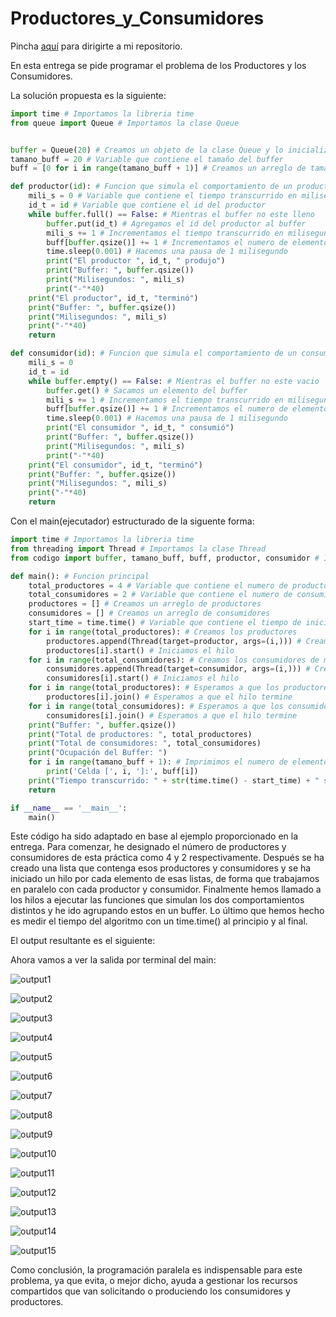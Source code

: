 # Productores_y_Consumidores

Pincha [aquí](https://github.com/Xavitheforce/Productores_y_Consumidores) para dirigirte a mi repositorio.

En esta entrega se pide programar el problema de los Productores y los Consumidores. 

La solución propuesta es la siguiente:

```python
import time # Importamos la libreria time
from queue import Queue # Importamos la clase Queue


buffer = Queue(20) # Creamos un objeto de la clase Queue y lo inicializamos con un tamaño de 20
tamano_buff = 20 # Variable que contiene el tamaño del buffer
buff = [0 for i in range(tamano_buff + 1)] # Creamos un arreglo de tamaño tamano_buff + 1 y lo inicializamos con 0

def productor(id): # Funcion que simula el comportamiento de un productor
    mili_s = 0 # Variable que contiene el tiempo transcurrido en milisegundos
    id_t = id # Variable que contiene el id del productor
    while buffer.full() == False: # Mientras el buffer no este lleno
        buffer.put(id_t) # Agregamos el id del productor al buffer
        mili_s += 1 # Incrementamos el tiempo transcurrido en milisegundos
        buff[buffer.qsize()] += 1 # Incrementamos el numero de elementos en la celda del buffer
        time.sleep(0.001) # Hacemos una pausa de 1 milisegundo
        print("El productor ", id_t, " produjo")
        print("Buffer: ", buffer.qsize())
        print("Milisegundos: ", mili_s)
        print("-"*40)
    print("El productor", id_t, "terminó")
    print("Buffer: ", buffer.qsize())
    print("Milisegundos: ", mili_s)
    print("-"*40)
    return

def consumidor(id): # Funcion que simula el comportamiento de un consumidor
    mili_s = 0
    id_t = id
    while buffer.empty() == False: # Mientras el buffer no este vacio
        buffer.get() # Sacamos un elemento del buffer
        mili_s += 1 # Incrementamos el tiempo transcurrido en milisegundos
        buff[buffer.qsize()] += 1 # Incrementamos el numero de elementos en la celda del buffer
        time.sleep(0.001) # Hacemos una pausa de 1 milisegundo
        print("El consumidor ", id_t, " consumió")
        print("Buffer: ", buffer.qsize())
        print("Milisegundos: ", mili_s)
        print("-"*40)
    print("El consumidor", id_t, "terminó")
    print("Buffer: ", buffer.qsize())
    print("Milisegundos: ", mili_s)
    print("-"*40)
    return
```

Con el main(ejecutador) estructurado de la siguente forma:

```python
import time # Importamos la libreria time
from threading import Thread # Importamos la clase Thread
from codigo import buffer, tamano_buff, buff, productor, consumidor # Importamos las variables y funciones del archivo codigo.py

def main(): # Funcion principal
    total_productores = 4 # Variable que contiene el numero de productores
    total_consumidores = 2 # Variable que contiene el numero de consumidores
    productores = [] # Creamos un arreglo de productores
    consumidores = [] # Creamos un arreglo de consumidores
    start_time = time.time() # Variable que contiene el tiempo de inicio
    for i in range(total_productores): # Creamos los productores
        productores.append(Thread(target=productor, args=(i,))) # Creamos un objeto de la clase Thread y lo inicializamos con la funcion productor y el id del productor por cada productor definido
        productores[i].start() # Iniciamos el hilo
    for i in range(total_consumidores): # Creamos los consumidores de manera similar a los productores
        consumidores.append(Thread(target=consumidor, args=(i,))) # Creamos un objeto de la clase Thread y lo inicializamos con la funcion consumidor y el id del consumidor por cada consumidor definido
        consumidores[i].start() # Iniciamos el hilo
    for i in range(total_productores): # Esperamos a que los productores terminen
        productores[i].join() # Esperamos a que el hilo termine
    for i in range(total_consumidores): # Esperamos a que los consumidores terminen
        consumidores[i].join() # Esperamos a que el hilo termine
    print("Buffer: ", buffer.qsize())
    print("Total de productores: ", total_productores)
    print("Total de consumidores: ", total_consumidores)
    print("Ocupación del Buffer: ")
    for i in range(tamano_buff + 1): # Imprimimos el numero de elementos en cada celda del buffer
        print('Celda [', i, ']:', buff[i])
    print("Tiempo transcurrido: " + str(time.time() - start_time) + " segundos")
    return

if __name__ == '__main__':
    main()
```

Este código ha sido adaptado en base al ejemplo proporcionado en la entrega. Para comenzar, he designado el número de productores y consumidores de esta práctica como 4 y 2 respectivamente. Después se ha creado una lista que contenga esos productores y consumidores y se ha iniciado un hilo por cada elemento de esas listas, de forma que trabajamos en paralelo con cada productor y consumidor. Finalmente hemos llamado a los hilos a ejecutar las funciones que simulan los dos comportamientos distintos y he ido agrupando estos en un buffer. Lo último que hemos hecho es medir el tiempo del algoritmo con un time.time() al principio y al final.

El output resultante es el siguiente:



Ahora vamos a ver la salida por terminal del main:

![output1](https://user-images.githubusercontent.com/91721699/226130748-5d264753-a2b8-4d85-afb4-9f12f4aab1a2.png)

![output2](https://user-images.githubusercontent.com/91721699/226130783-37333ce1-0542-4cdf-8c16-bb4f17441619.png)

![output3](https://user-images.githubusercontent.com/91721699/226130791-c22f7ddc-6af5-41ca-8984-58d8f2aed291.png)

![output4](https://user-images.githubusercontent.com/91721699/226130835-fbba5b5c-1278-4fa3-bb41-f2d61e90e6e4.png)

![output5](https://user-images.githubusercontent.com/91721699/226130839-9fa2f769-d857-4cd8-9565-12252d80d2ce.png)

![output6](https://user-images.githubusercontent.com/91721699/226130938-7d0e91be-dab5-47a0-b91d-58c9030d576d.png)

![output7](https://user-images.githubusercontent.com/91721699/226130841-ba510afb-6e09-485a-a0ae-34b8e36b19b6.png)

![output8](https://user-images.githubusercontent.com/91721699/226130843-5abe8c29-0a0b-43a5-a806-42dbdd5670c1.png)

![output9](https://user-images.githubusercontent.com/91721699/226130845-aa6364ba-dc85-464e-aa84-d7067208831e.png)

![output10](https://user-images.githubusercontent.com/91721699/226130847-4181e4e4-9fc4-4d5e-90a0-83e0570b936a.png)

![output11](https://user-images.githubusercontent.com/91721699/226130849-85ab805e-3795-45d8-a13c-d84a77dde838.png)

![output12](https://user-images.githubusercontent.com/91721699/226130949-cd412002-7a10-4a52-a325-e7b07cf88eb3.png)

![output13](https://user-images.githubusercontent.com/91721699/226130852-93e5ba4c-2ee5-455f-8312-c079f582cb81.png)

![output14](https://user-images.githubusercontent.com/91721699/226130853-be6f8bbf-61c3-4df3-992f-264a18dcbe5d.png)

![output15](https://user-images.githubusercontent.com/91721699/226130855-97c40baf-8b75-43f9-8f5c-56cb790922fe.png)

Como conclusión, la programación paralela es indispensable para este problema, ya que evita, o mejor dicho, ayuda a gestionar los recursos compartidos que van solicitando o produciendo los consumidores y productores.
